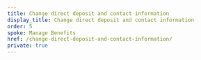 ```yaml
---
title: Change direct deposit and contact information
display_title: Change direct deposit and contact information
order: 5
spoke: Manage Benefits
href: /change-direct-deposit-and-contact-information/
private: true
---
```

